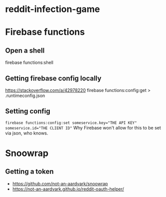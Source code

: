 # reddit-infection-game

# Firebase functions

## Open a shell
firebase functions:shell

## Getting firebase config locally
https://stackoverflow.com/a/42978220
firebase functions:config:get > .runtimeconfig.json

## Setting config
`firebase functions:config:set someservice.key="THE API KEY" someservice.id="THE CLIENT ID"`
Why Firebase won't allow for this to be set via json, who knows.



# Snoowrap

## Getting a token
* https://github.com/not-an-aardvark/snoowrap
* https://not-an-aardvark.github.io/reddit-oauth-helper/